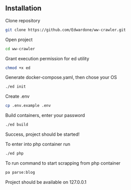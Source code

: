 ## Installation
Clone repository
```bash
git clone https://github.com/Edwardone/ww-crawler.git
```

Open project 
```bash
cd ww-crawler
```

Grant execution permission for ed utility
```bash
chmod +x ed
```

Generate docker-compose.yaml, then chose your OS
```bash
./ed init
```

Create .env
```bash
cp .env.example .env
```

Build containers, enter your password
```bash
./ed build 
```

Success, project should be started!

To enter into php container run
```bash
./ed php 
```

To run command to start scrapping from php container
```bash
pa parse:blog
```

Project should be available on 127.0.0.1


